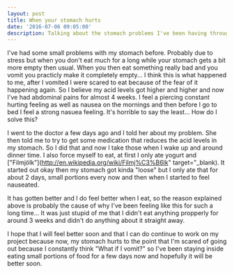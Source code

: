 ```yaml
---
layout: post
title: When your stomach hurts
date: '2016-07-06 09:05:00'
description: Talking about the stomach problems I've been having throughout summer.
---
```


I've had some small problems with my stomach before. Probably due to stress but when you don't eat much for a long while your stomach gets a bit more empty then usual. When you then eat something really bad and you vomit you practicly make it completely empty... I think this is what happened to me, after I vomited I were scared to eat because of the fear of it happening again. So I believe my acid levels got higher and higher and now I've had abdominal pains for almost 4 weeks. I feel a piercing constant hurting feeling as well as nausea on the mornings and then before I go to bed I feel a strong nasuea feeling. It's horrible to say the least... How do I solve this?

I went to the doctor a few days ago and I told her about my problem. She then told me to try to get some medication that reduces the acid levels in my stomach. So I did that and now I take those when I wake up and around dinner time. I also force myself to eat, at first I only ate yogurt and ["Filmjölk"](http://en.wikipedia.org/wiki/Filmj%C3%B6lk" target="_blank). It started out okay then my stomach got kinda "loose" but I only ate that for about 2 days, small portions every now and then when I started to feel nauseated.

It has gotten better and I do feel better when I eat, so the reason explained above is probably the cause of why I've been feeling like this for such a long time... It was just stupid of me that I didn't eat anything propperly for around 3 weeks and didn't do anything about it straight away.

I hope that I will feel better soon and that I can do continue to work on my project because now, my stomach hurts to the point that I'm scared of going out because I constantly think "What if I vomit?" so I've been staying inside eating small portions of food for a few days now and hopefully it will be better soon.
